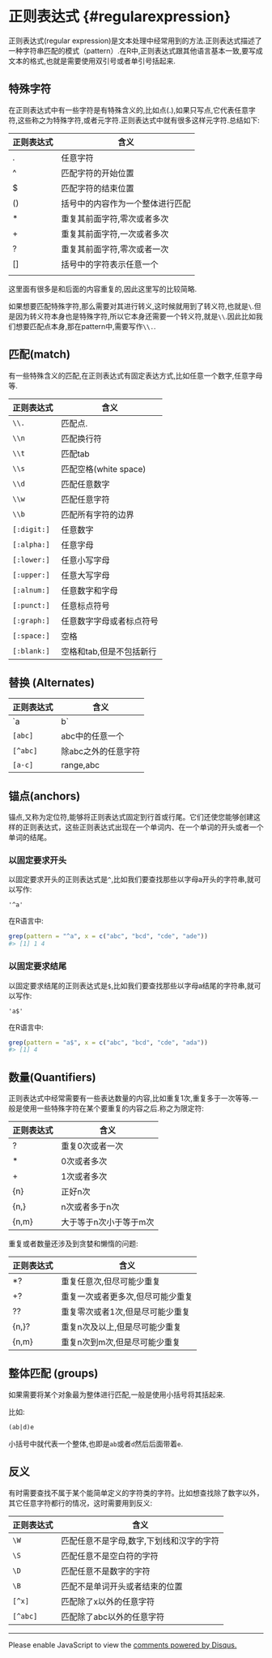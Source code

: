 

# 正则表达式 {#regularexpression}

正则表达式(regular expression)是文本处理中经常用到的方法.正则表达式描述了一种字符串匹配的模式（pattern）.在R中,正则表达式跟其他语言基本一致,要写成文本的格式,也就是需要使用双引号或者单引号括起来.

## 特殊字符

在正则表达式中有一些字符是有特殊含义的,比如点(.),如果只写点,它代表任意字符,这些称之为特殊字符,或者元字符.正则表达式中就有很多这样元字符.总结如下:

|正则表达式|含义           |
|----------|---------------|
|.         |任意字符|
|^         |匹配字符的开始位置|
|$         |匹配字符的结束位置|
|()         |括号中的内容作为一个整体进行匹配|
|*         |重复其前面字符,零次或者多次|
|+         |重复其前面字符,一次或者多次|
|?         |重复其前面字符,零次或者一次|
|[]         |括号中的字符表示任意一个|
||         |表示或者|

这里面有很多是和后面的内容重复的,因此这里写的比较简略.

如果想要匹配特殊字符,那么需要对其进行转义,这时候就用到了转义符,也就是`\`.但是因为转义符本身也是特殊字符,所以它本身还需要一个转义符,就是`\\`.因此比如我们想要匹配点本身,那在pattern中,需要写作`\\.`.

## 匹配(match)

有一些特殊含义的匹配,在正则表达式有固定表达方式,比如任意一个数字,任意字母等.

|正则表达式|含义           |
|----------|---------------|
|`\\.`         |匹配点.|
|`\\n`         |匹配换行符|
|`\\t`         |匹配tab|
|`\\s`         |匹配空格(white space)|
|`\\d`         |匹配任意数字|
|`\\w`         |匹配任意字符|
|`\\b`         |匹配所有字符的边界|
|`[:digit:]`   |任意数字|
|`[:alpha:]`   |任意字母|
|`[:lower:]`   |任意小写字母|
|`[:upper:]`   |任意大写字母|
|`[:alnum:]`   |任意数字和字母|
|`[:punct:]`   |任意标点符号|
|`[:graph:]`   |任意数字字母或者标点符号|
|`[:space:]`   |空格|
|`[:blank:]`   |空格和tab,但是不包括新行|

## 替换 (Alternates)

|正则表达式|含义           |
|----------|---------------|
|`a|b`         |或者,a或者b|
|`[abc]`       |abc中的任意一个|
|`[^abc]`      |除abc之外的任意字符|
|`[a-c]`       |range,abc|


## 锚点(anchors)

锚点,又称为定位符,能够将正则表达式固定到行首或行尾。它们还使您能够创建这样的正则表达式，这些正则表达式出现在一个单词内、在一个单词的开头或者一个单词的结尾。

### 以固定要求开头

以固定要求开头的正则表达式是`^`,比如我们要查找那些以字母a开头的字符串,就可以写作:

```markdonw
'^a'
```

在R语言中:


```r
grep(pattern = "^a", x = c("abc", "bcd", "cde", "ade"))
#> [1] 1 4
```

### 以固定要求结尾

以固定要求结尾的正则表达式是`$`,比如我们要查找那些以字母a结尾的字符串,就可以写作:

```markdonw
'a$'
```

在R语言中:


```r
grep(pattern = "a$", x = c("abc", "bcd", "cde", "ada"))
#> [1] 4
```

## 数量(Quantifiers)

正则表达式中经常需要有一些表达数量的内容,比如重复1次,重复多于一次等等.一般是使用一些特殊字符在某个要重复的内容之后.称之为限定符:

|正则表达式|含义           |
|----------|---------------|
|?         |重复0次或者一次|
|*         |0次或者多次    |
|+         |1次或者多次    |
|{n}         |正好n次    |
|{n,}         |n次或者多于n次|
|{n,m}         |大于等于n次小于等于m次|

重复或者数量还涉及到贪婪和懒惰的问题:

|正则表达式|含义           |
|----------|---------------|
|*?         |重复任意次,但尽可能少重复|
|+?         |重复一次或者更多次,但尽可能少重复 |
|??         |重复零次或者1次,但是尽可能少重复|
|{n,}?         |重复n次及以上,但是尽可能少重复|
|{n,m}         |重复n次到m次,但是尽可能少重复|


## 整体匹配 (groups)

如果需要将某个对象最为整体进行匹配,一般是使用小括号将其括起来.

比如:

```markdown
(ab|d)e
```

小括号中就代表一个整体,也即是`ab`或者`d`然后后面带着`e`.

## 反义

有时需要查找不属于某个能简单定义的字符类的字符。比如想查找除了数字以外，其它任意字符都行的情况，这时需要用到反义:

|正则表达式|含义           |
|----------|---------------|
|`\W`         |匹配任意不是字母,数字,下划线和汉字的字符|
|`\S`         |匹配任意不是空白符的字符|
|`\D`         |匹配任意不是数字的字符|
|`\B`         |匹配不是单词开头或者结束的位置|
|`[^x]`         |匹配除了x以外的任意字符|
|`[^abc]`         |匹配除了abc以外的任意字符|

---

<div id="disqus_thread"></div>
<script>

/**
*  RECOMMENDED CONFIGURATION VARIABLES: EDIT AND UNCOMMENT THE SECTION BELOW TO INSERT DYNAMIC VALUES FROM YOUR PLATFORM OR CMS.
*  LEARN WHY DEFINING THESE VARIABLES IS IMPORTANT: https://disqus.com/admin/universalcode/#configuration-variables*/
/*
var disqus_config = function () {
this.page.url = PAGE_URL;  // Replace PAGE_URL with your page's canonical URL variable
this.page.identifier = PAGE_IDENTIFIER; // Replace PAGE_IDENTIFIER with your page's unique identifier variable
};
*/
(function() { // DON'T EDIT BELOW THIS LINE
var d = document, s = d.createElement('script');
s.src = 'https://r-cookbook-shen.disqus.com/embed.js';
s.setAttribute('data-timestamp', +new Date());
(d.head || d.body).appendChild(s);
})();
</script>
<noscript>Please enable JavaScript to view the <a href="https://disqus.com/?ref_noscript">comments powered by Disqus.</a></noscript>
                            
